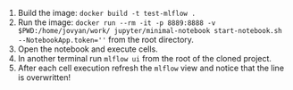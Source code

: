 1. Build the image: `docker build -t test-mlflow .`
2. Run the image: `docker run --rm -it -p 8889:8888 -v $PWD:/home/jovyan/work/ jupyter/minimal-notebook start-notebook.sh --NotebookApp.token=''` from the root directory.
3. Open the notebook and execute cells.
3. In another terminal run `mlflow ui` from the root of the cloned project.
3. After each cell execution refresh the `mlflow` view and notice that the line is overwritten!
